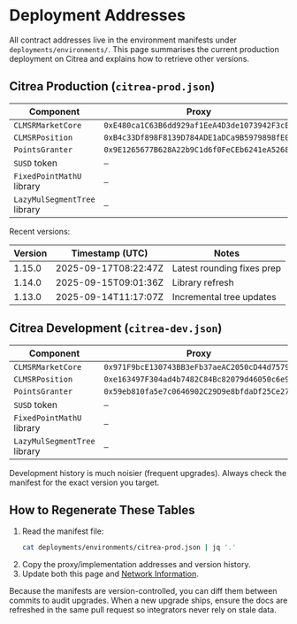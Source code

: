 # Deployment Addresses

All contract addresses live in the environment manifests under `deployments/environments/`. This page summarises the current production deployment on Citrea and explains how to retrieve other versions.

## Citrea Production (`citrea-prod.json`)

| Component | Proxy | Implementation (v1.15.0) |
| --- | --- | --- |
| `CLMSRMarketCore` | `0xE480ca1C63B6dd929af1EeA4D3de1073942F3cEf` | `0xb86c5f8b5b59e3f4dde9b13758ee3de3ef0f2fca` |
| `CLMSRPosition` | `0xB4c33Df898F8139D784ADE1aDCa9B5979898fE03` | `0x799c0f18c004498e10f1e47631ba48055762c972` |
| `PointsGranter` | `0x9E1265677B628A22b9C1d6f0FeCEb6241eA5268d` | `0x210fbc9b14b222bf0097f9862da0d4f8662084f4` |
| `SUSD` token | `—` | `0xE32527F8b3f142a69278f22CdA334d70644b9743` |
| `FixedPointMathU` library | `—` | `0x629E255320Ab520062A07F22A8a407CFbad62025` |
| `LazyMulSegmentTree` library | `—` | `0xEB80528a819f4729a39ff5695BecE8a63F6072ae` |

Recent versions:

| Version | Timestamp (UTC) | Notes |
| --- | --- | --- |
| 1.15.0 | 2025-09-17T08:22:47Z | Latest rounding fixes prep |
| 1.14.0 | 2025-09-15T09:01:36Z | Library refresh |
| 1.13.0 | 2025-09-14T11:17:07Z | Incremental tree updates |

## Citrea Development (`citrea-dev.json`)

| Component | Proxy | Implementation (v1.27.0) |
| --- | --- | --- |
| `CLMSRMarketCore` | `0x971F9bcE130743BB3eFb37aeAC2050cD44d7579a` | `0xe29c0d0f41eb44b90ebf4b65a908519853c07a2f` |
| `CLMSRPosition` | `0xe163497F304ad4b7482C84Bc82079d46050c6e93` | `0x53e80a00029e9f52ea2e8d03b1e9e7498a5eb7fb` |
| `PointsGranter` | `0x59eb810fa5e7c0646902C29D9e8bfdaDf25Ce274` | `0x978b7150a89dacddb9fc81294676eed3686c1ea3` |
| `SUSD` token | `—` | `0xE32527F8b3f142a69278f22CdA334d70644b9743` |
| `FixedPointMathU` library | `—` | `0xB4779459E2681257d6fe64105dFd05ECA93E7b82` |
| `LazyMulSegmentTree` library | `—` | `0x23e01A7a1e32ff146D1851e6E64B3f261dB105bE` |

Development history is much noisier (frequent upgrades). Always check the manifest for the exact version you target.

## How to Regenerate These Tables

1. Read the manifest file:
   ```bash
   cat deployments/environments/citrea-prod.json | jq '.'
   ```
2. Copy the proxy/implementation addresses and version history.
3. Update both this page and [Network Information](../networks/supported-networks.md).

Because the manifests are version-controlled, you can diff them between commits to audit upgrades. When a new upgrade ships, ensure the docs are refreshed in the same pull request so integrators never rely on stale data.
